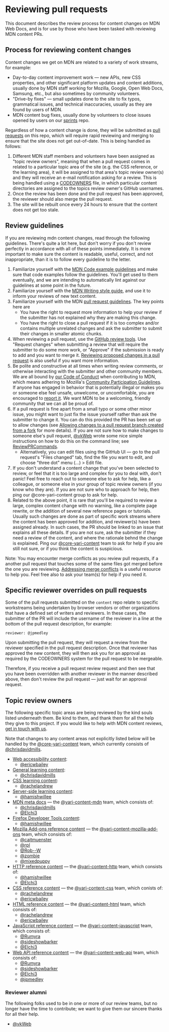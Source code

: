 # Reviewing pull requests

This document describes the review process for content changes on MDN Web Docs, and is for use by those who have been tasked with reviewing MDN content PRs.

## Process for reviewing content changes

Content changes we get on MDN are related to a variety of work streams, for example:

* Day-to-day content improvement work — new APIs, new CSS properties, and other significant platform updates and content additions, usually done by MDN staff working for Mozilla, Google, Open Web Docs, Samsung, etc., but also sometimes by community volunteers.
* "Drive-by fixes" — small updates done to the site to fix typos, grammatical issues, and technical inaccuracies, usually as they are found by users of MDN.
* MDN content bug fixes, usually done by volunteers to close issues opened by users on our [sprints](https://github.com/mdn/sprints/issues) repo.

Regardless of how a content change is done, they will be submitted as [pull requests](https://github.com/mdn/content/pulls) on this repo, which will require rapid reviewing and merging to ensure that the site does not get out-of-date. This is being handled as follows:

1. Different MDN staff members and volunteers have been assigned as "topic review owners", meaning that when a pull request comes in related to a particular topic area of the site (e.g. the CSS reference, or the learning area), it will be assigned to that area's topic review owner(s) and they will receive an e-mail notification asking for a review. This is being handled using a [CODEOWNERS](https://github.com/mdn/content/blob/main/.github/CODEOWNERS) file, in which particular content directories are assigned to the topics review owner's GitHub usernames.
1. Once the review has been done and the pull request has been approved, the reviewer should also merge the pull request.
1. The site will be rebuilt once every 24 hours to ensure that the content does not get too stale.

## Review guidelines

If you are reviewing mdn content changes, read through the following guidelines. There's quite a lot here, but don't worry if you don't review perfectly in accordance with all of these points immediately. It is more important to make sure the content is readable, useful, correct, and not inappropriate, than it is to follow every guideline to the letter.

1. Familiarize yourself with the [MDN Code example guidelines](https://developer.mozilla.org/en-US/docs/MDN/Guidelines/Code_guidelines) and make sure that code examples follow the guidelines. You'll get used to them eventually, and we are intending to automatically lint against our guidelines at some point in the future.
1. Familiarize yourself with the [MDN Writing style guide](https://developer.mozilla.org/en-US/docs/MDN/Guidelines/Writing_style_guide), and use it to inform your reviews of new text content.
1. Familiarize yourself with the MDN [pull request guidelines](https://github.com/mdn/content/blob/main/README.md#pull-request-etiquette). The key points here are
   * You have the right to request more information to help your review if the submitter has not explained why they are making this change.
   * You have the right to close a pull request if it is too complex and/or contains multiple unrelated changes and ask the submitter to submit their changes in smaller atomic chunks.
1. When reviewing a pull request, use the [GitHub review tools](https://docs.github.com/en/free-pro-team@latest/github/collaborating-with-issues-and-pull-requests/about-pull-request-reviews). Use "Request changes" when submitting a review that will require the submitter to do some more work, or "Approve" if the submission is ready to add and you want to merge it. [Reviewing proposed changes in a pull request](https://docs.github.com/en/free-pro-team@latest/github/collaborating-with-issues-and-pull-requests/reviewing-proposed-changes-in-a-pull-request) is also useful if you want more information.
1. Be polite and constructive at all times when writing review comments, or otherwise interacting with the submitter and other community members. We are all bound by [our Code of Conduct](CODE_OF_CONDUCT.md) when contributing to MDN, which means adhering to Mozilla's [Community Participation Guidelines](https://www.mozilla.org/en-US/about/governance/policies/participation/). If anyone has engaged in behavior that is potentially illegal or makes you or someone else feel unsafe, unwelcome, or uncomfortable, you are encouraged to [report it](https://www.mozilla.org/en-US/about/governance/policies/participation/reporting/). We want MDN to be a welcoming, friendly community that we can all be proud of.
1. If a pull request is fine apart from a small typo or some other minor issue, you might want to just fix the issue yourself rather than ask the submitter to change it. You can do this provided the PR has been set up to allow changes (see [Allowing changes to a pull request branch created from a fork](https://docs.github.com/en/free-pro-team@latest/github/collaborating-with-issues-and-pull-requests/allowing-changes-to-a-pull-request-branch-created-from-a-fork) for more details). If you are not sure how to make changes to someone else's pull request, [@vkWeb](https://github.com/vkWeb/) wrote some nice simple instructions on how to do this on the command line; see [ReviewPRCommands](https://gist.github.com/vkWeb/dcec82b079f1edc19478ddb58b0ffc5e).
   * Alternatively, you can edit files using the GitHub UI — go to the pull request's "Files changed" tab, find the file you want to edit, and choose "three dot" menu (...) > Edit file.
1. If you don't understand a content change that you've been selected to review, or feel that it is too large and complex for you to deal with, don't panic! Feel free to reach out to someone else to ask for help, like a colleague, or someone else in your group of topic review owners (if you know who they are). If you are not sure who to approach for help, then ping our @core-yari-content group to ask for help.
1. Related to the above point, it is rare that you'll be required to review a large, complex content change with no warning, like a complete page rewrite, or the addition of several new reference pages or tutorials. Usually such changes are done as part of specific work streams where the content has been approved for addition, and reviewer(s) have been assigned already. In such cases, the PR should be linked to an issue that explains all these details. If you are not sure, ask the submitter if they need a review of the content, and where the rationale behnd the change is explained. Ping our [@core-yari-content](https://github.com/orgs/mdn/teams/core-yari-content) team to ask for help if you are still not sure, or if you think the content is suspicious.

Note: You may encounter merge conflicts as you review pull requests, if a another pull request that touches some of the same files got merged before the one you are reviewing. [Addressing merge conflicts](https://docs.github.com/en/free-pro-team@latest/github/collaborating-with-issues-and-pull-requests/addressing-merge-conflicts) is a useful resource to help you. Feel free also to ask your team(s) for help if you need it.

## Specific reviewer overrides on pull requests

Some of the pull requests submitted on the `content` repo relate to specific workstreams being undertaken by browser vendors or other organizations that have a defined set of writers and reviewers. In these cases, the submitter of the PR will include the username of the reviewer in a line at the bottom of the pull request description, for example:

`reviewer: @jpmedley`

Upon submitting the pull request, they will request a review from the reviewer specified in the pull request description. Once that reviewer has approved the new content, they will then ask you for an approval as required by the CODEOWNERS system for the pull request to be mergeable.

Therefore, if you receive a pull request review request and then see that you have been overridden with another reviewer in the manner described above, then don't review the pull request — just wait for an approval request.

## Topic review owners

The following specific topic areas are being reviewed by the kind souls listed underneath them. Be kind to them, and thank them for all the help they give to this project. If you would like to help with MDN content reviews, [get in touch with us](https://developer.mozilla.org/en-US/docs/MDN/Contribute/Getting_started#Step_4_Ask_for_help).

Note that changes to any content areas not explicitly listed below will be handled by the [@core-yari-content](https://github.com/orgs/mdn/teams/core-yari-content) team, which currently consists of [@chrisdavidmills](https://github.com/chrisdavidmills/).

* [Web accessibility content](https://github.com/mdn/content/tree/main/files/en-us/web/accessibility):
  * [@ericwbailey](https://github.com/ericwbailey)
* [General learning content](https://github.com/mdn/content/tree/main/files/en-us/learn):
  * [@chrisdavidmills](https://github.com/chrisdavidmills/)
* [CSS learning content](https://github.com/mdn/content/tree/main/files/en-us/learn/css):
  * [@rachelandrew](https://github.com/rachelandrew)
* [Server-side learning content](https://github.com/mdn/content/tree/main/files/en-us/learn/server-side):
  * [@hamishwillee](https://github.com/hamishwillee)
* [MDN meta docs](https://github.com/mdn/content/tree/main/files/en-us/mdn) — the [@yari-content-mdn](https://github.com/orgs/mdn/teams/yari-content-mdn) team, which consists of:
  * [@chrisdavidmills](https://github.com/chrisdavidmills/)
  * [@Elchi3](https://github.com/Elchi3)
* [Firefox Developer Tools content](https://github.com/mdn/content/tree/main/files/en-us/tools):
  * [@hamishwillee](https://github.com/hamishwillee)
* [Mozilla Add-ons reference content](https://github.com/mdn/content/tree/main/files/en-us/mozilla/add-ons) — the [@yari-content-mozilla-add-ons](https://github.com/orgs/mdn/teams/yari-content-mozilla-add-ons) team, which consists of:
  * [@caitmuenster](https://github.com/caitmuenster)
  * [@rpl](https://github.com/rpl)
  * [@Rob--W](https://github.com/Rob--W)
  * [@zombie](https://github.com/zombie)
  * [@mixedpuppy](https://github.com/mixedpuppy)
* [HTTP reference content](https://github.com/mdn/content/tree/main/files/en-us/web/http) — the [@yari-content-http](https://github.com/orgs/mdn/teams/yari-content-http) team, which consists of:
  * [@hamishwillee](https://github.com/hamishwillee)
  * [@Elchi3](https://github.com/Elchi3)
* [CSS reference content](https://github.com/mdn/content/tree/main/files/en-us/web/css) — the [@yari-content-css](https://github.com/orgs/mdn/teams/yari-content-css) team, which conists of:
  * [@rachelandrew](https://github.com/rachelandrew)
  * [@ericwbailey](https://github.com/ericwbailey)
* [HTML reference content](https://github.com/mdn/content/tree/main/files/en-us/web/html) — the [@yari-content-html](https://github.com/orgs/mdn/teams/yari-content-html) team, which consists of:
  * [@rachelandrew](https://github.com/rachelandrew)
  * [@ericwbailey](https://github.com/ericwbailey)
* [JavaScript reference content](https://github.com/mdn/content/tree/main/files/en-us/web/javascript) — the [@yari-content-javascript](https://github.com/orgs/mdn/teams/yari-content-javascript) team, which consists of:
  * [@Rumyra](https://github.com/Rumyra)
  * [@sideshowbarker](https://github.com/sideshowbarker)
  * [@Elchi3](https://github.com/Elchi3)
* [Web API reference content](https://github.com/mdn/content/tree/main/files/en-us/web/api) — the [@yari-content-web-api](https://github.com/orgs/mdn/teams/yari-content-web-api) team, which consists of:
  * [@Rumyra](https://github.com/Rumyra)
  * [@sideshowbarker](https://github.com/sideshowbarker)
  * [@Elchi3](https://github.com/Elchi3)
  * [@jpmedley](https://github.com/jpmedley)
  
### Reviewer alumni
  
The following folks used to be in one or more of our review teams, but no longer have the time to contribute; we want to give them our sincere thanks for all their help.

* [@vkWeb](https://github.com/vkWeb/)
